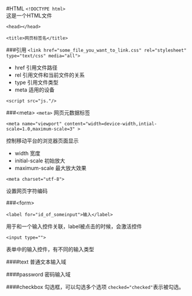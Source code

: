 #HTML
`<!DOCTYPE html>`  
这是一个HTML文件

`<head></head>`

`<title>网页标签名</title>`



###引用
`<link href="some_file_you_want_to_link.css" rel="stylesheet" type="text/css" media="all">`


+ href 引用文件路径
+ rel 引用文件和当前文件的关系
+ type 引用文件类型
+ meta 适用的设备


`<script src="js."/>`

###\<meta\>
`<meta>`
网页元数据标签

`<meta name="viewport" content="width=device-width,intial-scale=1.0,maximum-scale=3" >`

控制移动平台的浏览器页面显示

+ width 宽度
+ initial-scale 初始放大
+ maximum-scale 最大放大效果

`<meta charset="utf-8">`

设置网页字符编码


###\<form\>

`<label for="id_of_someinput">输入</label>`

用于和一个输入控件关联，label被点击的时候，会激活控件


`<input type="">`

表单中的输入控件，有不同的输入类型

####text
普通文本输入域

####password
密码输入域

####checkbox
勾选框，可以勾选多个选项
`checked="checked"`表示被勾选。